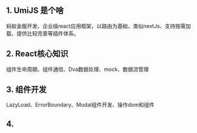 ## 1. UmiJS 是个啥
蚂蚁金服开发、企业级react应用框架，以路由为基础，类似nextJs、支持按需加载、提供比较完善等插件体系。

## 2. React核心知识 
组件生命周期、组件通信、Dva数据处理、mock、数据流管理

## 3. 组件开发
LazyLoad、ErrorBoundary、Modal组件开发、操作dom和组件

## 4.